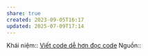 ```yaml
---
share: true
created: 2023-09-05T16:17
updated: 2025-07-09T17:14
---
```

Khái niệm:: 
[Viết code dễ hơn đọc code](Vi%E1%BA%BFt%20code%20d%E1%BB%85%20h%C6%A1n%20%C4%91%E1%BB%8Dc%20code.md)
Nguồn:: 
